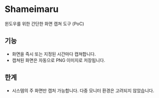 # Shameimaru
윈도우를 위한 간단한 화면 캡쳐 도구 (PoC)

## 기능
* 화면을 즉시 또는 지정된 시간마다 캡쳐합니다.
* 캡쳐된 화면은 자동으로 PNG 이미지로 저장됩니다.

## 한계
* 시스템의 주 화면만 캡처 가능합니다. 다중 모니터 환경은 고려되지 않았습니다.

